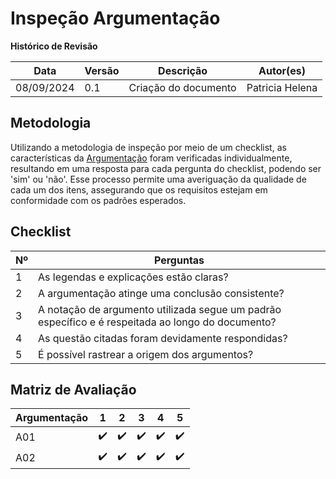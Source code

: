 # Inspeção Argumentação
**Histórico de Revisão**

| Data   | Versão  | Descrição | Autor(es)|
| --- | --- | --- | --- |
| 08/09/2024 | 0.1 | Criação do documento | Patricia Helena |


## Metodologia
Utilizando a metodologia de inspeção por meio de um checklist, as características da [Argumentação](../pre-rastreabilidade/argumentacao.md) foram verificadas individualmente, resultando em uma resposta para cada pergunta do checklist, podendo ser 'sim' ou 'não'. Esse processo permite uma averiguação da qualidade de cada um dos itens, assegurando que os requisitos estejam em conformidade com os padrões esperados.

## Checklist
|Nº| Perguntas                                                                       |
|----|-----------------------------------------------------------------------------|
| 1  | As legendas e explicações estão claras?                                     |
| 2  | A argumentação atinge uma conclusão consistente?                            |
| 3  | A notação de argumento utilizada segue um padrão específico e é respeitada ao longo do documento?|
| 4  | As questão citadas foram devidamente respondidas?                           |
| 5  | É possível rastrear a origem dos argumentos?                                |


## Matriz de Avaliação
|  Argumentação  | 1 | 2 | 3 | 4 | 5  
|-----|---|---|---|---|---
| A01 |✔️|✔️|✔️|✔️|✔️| 
| A02 |✔️|✔️|✔️|✔️|✔️| 




